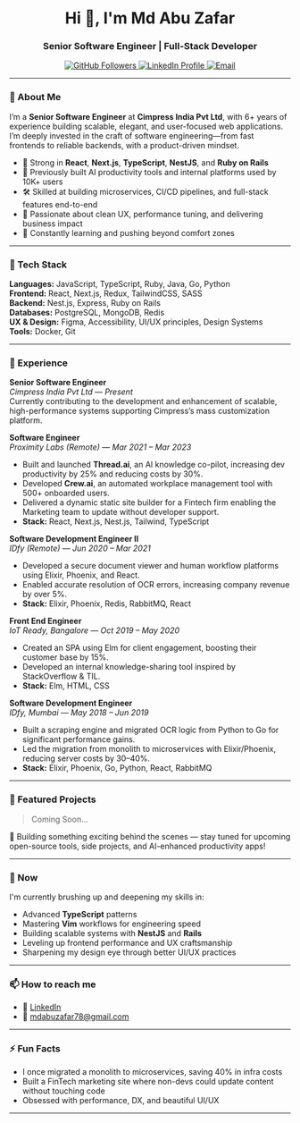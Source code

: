 <h1 align="center">Hi 👋, I'm Md Abu Zafar</h1>
<h3 align="center">Senior Software Engineer | Full-Stack Developer</h3>

<p align="center">
  <a href="https://github.com/mdaz78" target="_blank">
    <img src="https://img.shields.io/github/followers/mdaz78?label=Follow&style=social" alt="GitHub Followers" />
  </a>
  <a href="https://linkedin.com/in/mdaz78" target="_blank">
    <img src="https://img.shields.io/badge/LinkedIn-mdaz78-blue?style=flat&logo=linkedin" alt="LinkedIn Profile" />
  </a>
  <a href="mailto:mdabuzafar78@gmail.com">
    <img src="https://img.shields.io/badge/email-mdabuzafar78%40gmail.com-red?style=flat&logo=gmail" alt="Email" />
  </a>
</p>

---

### 🚀 About Me

I’m a **Senior Software Engineer** at **Cimpress India Pvt Ltd**, with 6+ years of experience building scalable, elegant, and user-focused web applications. I’m deeply invested in the craft of software engineering—from fast frontends to reliable backends, with a product-driven mindset.

- 🧠 Strong in **React**, **Next.js**, **TypeScript**, **NestJS**, and **Ruby on Rails**
- 🔭 Previously built AI productivity tools and internal platforms used by 10K+ users
- 🛠 Skilled at building microservices, CI/CD pipelines, and full-stack features end-to-end
- 🎯 Passionate about clean UX, performance tuning, and delivering business impact
- 🌱 Constantly learning and pushing beyond comfort zones

---

### 🧰 Tech Stack

**Languages:** JavaScript, TypeScript, Ruby, Java, Go, Python  
**Frontend:** React, Next.js, Redux, TailwindCSS, SASS  
**Backend:** Nest.js, Express, Ruby on Rails  
**Databases:** PostgreSQL, MongoDB, Redis  
**UX & Design:** Figma, Accessibility, UI/UX principles, Design Systems  
**Tools:** Docker, Git  

---

### 💼 Experience

**Senior Software Engineer**  
*Cimpress India Pvt Ltd* — *Present*  
Currently contributing to the development and enhancement of scalable, high-performance systems supporting Cimpress’s mass customization platform.

**Software Engineer**  
*Proximity Labs (Remote)* — *Mar 2021 – Mar 2023*  
- Built and launched **Thread.ai**, an AI knowledge co-pilot, increasing dev productivity by 25% and reducing costs by 30%.  
- Developed **Crew.ai**, an automated workplace management tool with 500+ onboarded users.  
- Delivered a dynamic static site builder for a Fintech firm enabling the Marketing team to update without developer support.  
- **Stack:** React, Next.js, Nest.js, Tailwind, TypeScript  

**Software Development Engineer II**  
*IDfy (Remote)* — *Jun 2020 – Mar 2021*  
- Developed a secure document viewer and human workflow platforms using Elixir, Phoenix, and React.  
- Enabled accurate resolution of OCR errors, increasing company revenue by over 5%.  
- **Stack:** Elixir, Phoenix, Redis, RabbitMQ, React  

**Front End Engineer**  
*IoT Ready, Bangalore* — *Oct 2019 – May 2020*  
- Created an SPA using Elm for client engagement, boosting their customer base by 15%.  
- Developed an internal knowledge-sharing tool inspired by StackOverflow & TIL.  
- **Stack:** Elm, HTML, CSS  

**Software Development Engineer**  
*IDfy, Mumbai* — *May 2018 – Jun 2019*  
- Built a scraping engine and migrated OCR logic from Python to Go for significant performance gains.  
- Led the migration from monolith to microservices with Elixir/Phoenix, reducing server costs by 30–40%.  
- **Stack:** Elixir, Phoenix, Go, Python, React, RabbitMQ

---

<!-- ### 🔥 GitHub Stats

<p align="center">
  <a href="https://github.com/mdaz78">
    <img width="48%" src="https://github-readme-stats.vercel.app/api?username=mdaz78&show_icons=true&count_private=true&theme=radical" />
  </a>
  <a href="https://github.com/mdaz78">
    <img width="42%" src="https://github-readme-stats.vercel.app/api/top-langs/?username=mdaz78&layout=compact&theme=radical" />
  </a>
</p>

--- -->

### 📌 Featured Projects

> Coming Soon...

🚧 Building something exciting behind the scenes — stay tuned for upcoming open-source tools, side projects, and AI-enhanced productivity apps!

---

### 🧠 Now

I'm currently brushing up and deepening my skills in:

- Advanced **TypeScript** patterns  
- Mastering **Vim** workflows for engineering speed  
- Building scalable systems with **NestJS** and **Rails**  
- Leveling up frontend performance and UX craftsmanship  
- Sharpening my design eye through better UI/UX practices  

---

### 📫 How to reach me

- 💼 [LinkedIn](https://linkedin.com/in/mdaz78)  
- 📧 mdabuzafar78@gmail.com  

---

### ⚡ Fun Facts

- I once migrated a monolith to microservices, saving 40% in infra costs  
- Built a FinTech marketing site where non-devs could update content without touching code  
- Obsessed with performance, DX, and beautiful UI/UX  

---
